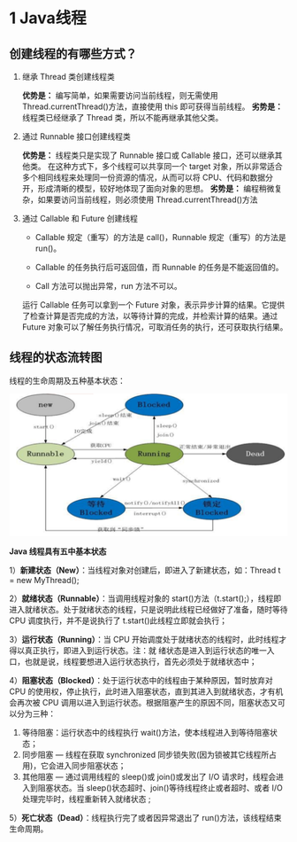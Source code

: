# 1 Java线程

## 创建线程的有哪些方式？ 

1. 继承 Thread 类创建线程类

   **优势是：**
   编写简单，如果需要访问当前线程，则无需使用 Thread.currentThread()方法，直接使用 this 即可获得当前线程。
   **劣势是：**
   线程类已经继承了 Thread 类，所以不能再继承其他父类。

2. 通过 Runnable 接口创建线程类 

   **优势是：**
   线程类只是实现了 Runnable 接口或 Callable 接口，还可以继承其他类。
   在这种方式下，多个线程可以共享同一个 target 对象，所以非常适合多个相同线程来处理同一份资源的情况，从而可以将 CPU、代码和数据分开，形成清晰的模型，较好地体现了面向对象的思想。
   **劣势是：** 
   编程稍微复杂，如果要访问当前线程，则必须使用 Thread.currentThread()方法 

3. 通过 Callable 和 Future 创建线程 

   - Callable 规定（重写）的方法是 call()，Runnable 规定（重写）的方法是 run()。
   
   - Callable 的任务执行后可返回值，而 Runnable 的任务是不能返回值的。
   
   - Call 方法可以抛出异常，run 方法不可以。
   
   运行 Callable 任务可以拿到一个 Future 对象，表示异步计算的结果。它提供了检查计算是否完成的方法，以等待计算的完成，并检索计算的结果。通过 Future 对象可以了解任务执行情况，可取消任务的执行，还可获取执行结果。



## 线程的状态流转图 

线程的生命周期及五种基本状态： 

![](./static/20190717143807.png)

**Java 线程具有五中基本状态**

1）**新建状态（New）**：当线程对象对创建后，即进入了新建状态，如：Thread t = new MyThread();  

2）**就绪状态（Runnable）**：当调用线程对象的 start()方法（t.start();），线程即进入就绪状态。处于就绪状态的线程，只是说明此线程已经做好了准备，随时等待 CPU 调度执行，并不是说执行了 t.start()此线程立即就会执行； 

3）**运行状态（Running）**：当 CPU 开始调度处于就绪状态的线程时，此时线程才得以真正执行，即进入到运行状态。注：就 绪状态是进入到运行状态的唯一入口，也就是说，线程要想进入运行状态执行，首先必须处于就绪状态中； 

4）**阻塞状态（Blocked）**：处于运行状态中的线程由于某种原因，暂时放弃对CPU 的使用权，停止执行，此时进入阻塞状态，直到其进入到就绪状态，才有机会再次被 CPU 调用以进入到运行状态。根据阻塞产生的原因不同，阻塞状态又可以分为三种： 

1. 等待阻塞：运行状态中的线程执行 wait()方法，使本线程进入到等待阻塞状态；
2. 同步阻塞 — 线程在获取 synchronized 同步锁失败(因为锁被其它线程所占用)，它会进入同步阻塞状态；
3. 其他阻塞 — 通过调用线程的 sleep()或 join()或发出了 I/O 请求时，线程会进入到阻塞状态。当 sleep()状态超时、join()等待线程终止或者超时、或者 I/O 处理完毕时，线程重新转入就绪状态 ;

5）**死亡状态（Dead）**：线程执行完了或者因异常退出了 run()方法，该线程结束生命周期。 

